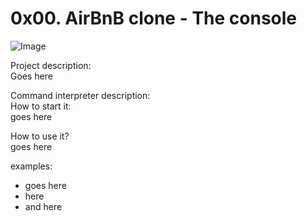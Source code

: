 # 0x00. AirBnB clone - The console
![Image](https://i.imgur.com/9vI2cVB.png)  

Project description:  
Goes here


Command interpreter description:  
How to start it:  
goes here


How to use it?  
goes here


examples:
- goes here
- here
- and here
